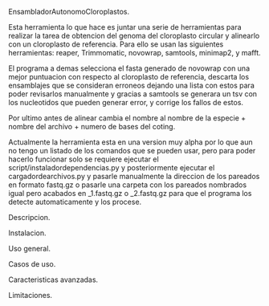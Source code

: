 EnsambladorAutonomoCloroplastos.

Esta herramienta lo que hace es juntar una serie de herramientas para realizar la tarea de obtencion del genoma 
del cloroplasto circular y alinearlo con un cloroplasto de referencia.
Para ello se usan las siguientes herramientas: reaper, Trimmomatic, novowrap, samtools, minimap2, y mafft. 

El programa a demas selecciona el fasta generado de novowrap con una mejor puntuacion con respecto al 
cloroplasto de referencia, descarta los ensamblajes que se consideran erroneos dejando una lista con 
estos para poder revisarlos manualmente y gracias a samtools se generara un tsv con los nucleotidos que pueden
generar error, y corrige los fallos de estos.

Por ultimo antes de alinear cambia el nombre al nombre de la especie + nombre del archivo + numero de bases del
coting.

Actualmente la herramienta esta en una version muy alpha por lo que aun no tengo un listado de los comandos que
se pueden usar, pero para poder hacerlo funcionar solo se requiere ejecutar el script/instaladordependencias.py 
y posteriormente ejecutar el cargadordearchivos.py y pasarle manualmente la direccion de los pareados en formato
fastq.gz o pasarle una carpeta con los pareados nombrados igual pero acabados en _1.fastq.gz o _2.fastq.gz para 
que el programa los detecte automaticamente y los procese.

Descripcion.

Instalacion.

Uso general.

Casos de uso.

Caracteristicas avanzadas.

Limitaciones.
